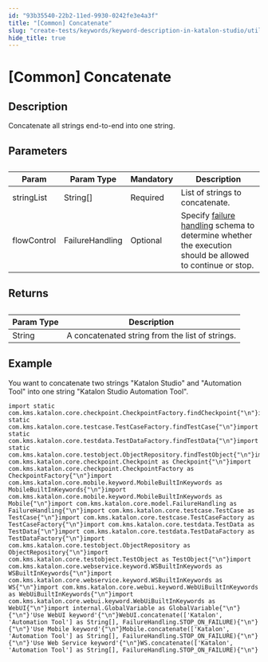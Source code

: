 ```yaml
---
id: "93b35540-22b2-11ed-9930-0242fe3e4a3f"
title: "[Common] Concatenate"
slug: "create-tests/keywords/keyword-description-in-katalon-studio/utilities-keywords/common-concatenate"
hide_title: true
---
```


# <a id="id_0" class="anchor_top_offset"/><a id="ariaid-title1" class="anchor_top_offset"/>[Common] Concatenate


## <a id="id_0__id_1" class="anchor_top_offset"/>Description  

              
<p xmlns="http://www.w3.org/1999/xhtml" className="p">Concatenate all strings end-to-end into one string.</p> 
      

## <a id="id_0__id_2" class="anchor_top_offset"/>Parameters  

              
<table xmlns="http://www.w3.org/1999/xhtml" className="table anchor_top_offset" id="id_0__0a757ce6-e303-4155-bc21-9d3214d08a54"><caption /><thead className="thead"><tr className><th className="entry anchor_top_offset" id="id_0__0a757ce6-e303-4155-bc21-9d3214d08a54__entry__1">Param</th><th className="entry anchor_top_offset" id="id_0__0a757ce6-e303-4155-bc21-9d3214d08a54__entry__2">Param Type</th><th className="entry anchor_top_offset" id="id_0__0a757ce6-e303-4155-bc21-9d3214d08a54__entry__3">Mandatory</th><th className="entry anchor_top_offset" id="id_0__0a757ce6-e303-4155-bc21-9d3214d08a54__entry__4">Description</th></tr></thead><tbody className="tbody"><tr className><td className="entry" headers="id_0__0a757ce6-e303-4155-bc21-9d3214d08a54__entry__1 id_0__0a757ce6-e303-4155-bc21-9d3214d08a54__entry__2 id_0__0a757ce6-e303-4155-bc21-9d3214d08a54__entry__3 id_0__0a757ce6-e303-4155-bc21-9d3214d08a54__entry__4 ">stringList</td><td className="entry" headers="id_0__0a757ce6-e303-4155-bc21-9d3214d08a54__entry__1 id_0__0a757ce6-e303-4155-bc21-9d3214d08a54__entry__2 id_0__0a757ce6-e303-4155-bc21-9d3214d08a54__entry__3 id_0__0a757ce6-e303-4155-bc21-9d3214d08a54__entry__4 ">String[]</td><td className="entry" headers="id_0__0a757ce6-e303-4155-bc21-9d3214d08a54__entry__1 id_0__0a757ce6-e303-4155-bc21-9d3214d08a54__entry__2 id_0__0a757ce6-e303-4155-bc21-9d3214d08a54__entry__3 id_0__0a757ce6-e303-4155-bc21-9d3214d08a54__entry__4 ">Required</td><td className="entry" headers="id_0__0a757ce6-e303-4155-bc21-9d3214d08a54__entry__1 id_0__0a757ce6-e303-4155-bc21-9d3214d08a54__entry__2 id_0__0a757ce6-e303-4155-bc21-9d3214d08a54__entry__3 id_0__0a757ce6-e303-4155-bc21-9d3214d08a54__entry__4 ">List of strings to concatenate.</td></tr><tr className><td className="entry" headers="id_0__0a757ce6-e303-4155-bc21-9d3214d08a54__entry__1 id_0__0a757ce6-e303-4155-bc21-9d3214d08a54__entry__2 id_0__0a757ce6-e303-4155-bc21-9d3214d08a54__entry__3 id_0__0a757ce6-e303-4155-bc21-9d3214d08a54__entry__4 ">flowControl</td><td className="entry" headers="id_0__0a757ce6-e303-4155-bc21-9d3214d08a54__entry__1 id_0__0a757ce6-e303-4155-bc21-9d3214d08a54__entry__2 id_0__0a757ce6-e303-4155-bc21-9d3214d08a54__entry__3 id_0__0a757ce6-e303-4155-bc21-9d3214d08a54__entry__4 ">FailureHandling</td><td className="entry" headers="id_0__0a757ce6-e303-4155-bc21-9d3214d08a54__entry__1 id_0__0a757ce6-e303-4155-bc21-9d3214d08a54__entry__2 id_0__0a757ce6-e303-4155-bc21-9d3214d08a54__entry__3 id_0__0a757ce6-e303-4155-bc21-9d3214d08a54__entry__4 ">Optional</td><td className="entry" headers="id_0__0a757ce6-e303-4155-bc21-9d3214d08a54__entry__1 id_0__0a757ce6-e303-4155-bc21-9d3214d08a54__entry__2 id_0__0a757ce6-e303-4155-bc21-9d3214d08a54__entry__3 id_0__0a757ce6-e303-4155-bc21-9d3214d08a54__entry__4 ">Specify <a className="xref" href="/docs/maintain/configure-failure-handling-settings-in-katalon-studio">failure handling</a> schema to         determine whether the execution should be allowed to continue or         stop.</td></tr></tbody></table> 
      

## <a id="id_0__id_3" class="anchor_top_offset"/>Returns  

              
<table xmlns="http://www.w3.org/1999/xhtml" className="table anchor_top_offset" id="id_0__dceec87b-cdc5-4664-a5db-facca628f520"><caption /><thead className="thead"><tr className><th className="entry anchor_top_offset" id="id_0__dceec87b-cdc5-4664-a5db-facca628f520__entry__1">Param Type</th><th className="entry anchor_top_offset" id="id_0__dceec87b-cdc5-4664-a5db-facca628f520__entry__2">Description</th></tr></thead><tbody className="tbody"><tr className><td className="entry" headers="id_0__dceec87b-cdc5-4664-a5db-facca628f520__entry__1 id_0__dceec87b-cdc5-4664-a5db-facca628f520__entry__2 ">String</td><td className="entry" headers="id_0__dceec87b-cdc5-4664-a5db-facca628f520__entry__1 id_0__dceec87b-cdc5-4664-a5db-facca628f520__entry__2 ">A concatenated string from the list of strings.</td></tr></tbody></table> 
      

## <a id="id_0__id_4" class="anchor_top_offset"/>Example  

              
<p xmlns="http://www.w3.org/1999/xhtml" className="p">You want to concatenate two strings "Katalon Studio" and   "Automation Tool" into one string "Katalon Studio Automation   Tool".</p> 
              
<pre xmlns="http://www.w3.org/1999/xhtml" className="pre codeblock"><code>import static com.kms.katalon.core.checkpoint.CheckpointFactory.findCheckpoint{"\n"}import static com.kms.katalon.core.testcase.TestCaseFactory.findTestCase{"\n"}import static com.kms.katalon.core.testdata.TestDataFactory.findTestData{"\n"}import static com.kms.katalon.core.testobject.ObjectRepository.findTestObject{"\n"}import com.kms.katalon.core.checkpoint.Checkpoint as Checkpoint{"\n"}import com.kms.katalon.core.checkpoint.CheckpointFactory as CheckpointFactory{"\n"}import com.kms.katalon.core.mobile.keyword.MobileBuiltInKeywords as MobileBuiltInKeywords{"\n"}import com.kms.katalon.core.mobile.keyword.MobileBuiltInKeywords as Mobile{"\n"}import com.kms.katalon.core.model.FailureHandling as FailureHandling{"\n"}import com.kms.katalon.core.testcase.TestCase as TestCase{"\n"}import com.kms.katalon.core.testcase.TestCaseFactory as TestCaseFactory{"\n"}import com.kms.katalon.core.testdata.TestData as TestData{"\n"}import com.kms.katalon.core.testdata.TestDataFactory as TestDataFactory{"\n"}import com.kms.katalon.core.testobject.ObjectRepository as ObjectRepository{"\n"}import com.kms.katalon.core.testobject.TestObject as TestObject{"\n"}import com.kms.katalon.core.webservice.keyword.WSBuiltInKeywords as WSBuiltInKeywords{"\n"}import com.kms.katalon.core.webservice.keyword.WSBuiltInKeywords as WS{"\n"}import com.kms.katalon.core.webui.keyword.WebUiBuiltInKeywords as WebUiBuiltInKeywords{"\n"}import com.kms.katalon.core.webui.keyword.WebUiBuiltInKeywords as WebUI{"\n"}import internal.GlobalVariable as GlobalVariable{"\n"}{"\n"}'Use WebUI keyword'{"\n"}WebUI.concatenate(['Katalon', 'Automation Tool'] as String[], FailureHandling.STOP_ON_FAILURE){"\n"}{"\n"}'Use Mobile keyword'{"\n"}Mobile.concatenate(['Katalon', 'Automation Tool'] as String[], FailureHandling.STOP_ON_FAILURE){"\n"}{"\n"}'Use Web Service keyword'{"\n"}WS.concatenate(['Katalon', 'Automation Tool'] as String[], FailureHandling.STOP_ON_FAILURE){"\n"}</code></pre> 
            
